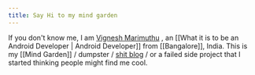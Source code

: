 ```yaml
---
title: Say Hi to my mind garden
---
```


If you don't know me, I am [Vignesh Marimuthu](https://vigneshmarimuthu.com) , an [[What it is to be an Android Developer | Android Developer]] from [[Bangalore]], India. This is my [[Mind Garden]] / dumpster / [shit blog](https://www.henrikkarlsson.xyz/p/having-a-shit-blog-has-made-me-feel) / or a failed side project that I started thinking people might find me cool. 

